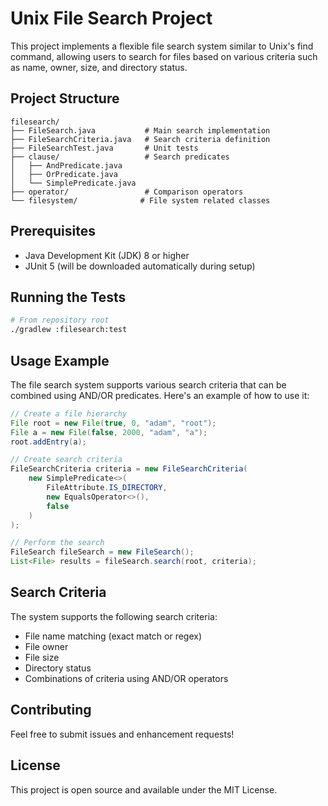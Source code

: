 # Unix File Search Project

This project implements a flexible file search system similar to Unix's find command, allowing users to search for files based on various criteria such as name, owner, size, and directory status.

## Project Structure

```
filesearch/
├── FileSearch.java           # Main search implementation
├── FileSearchCriteria.java   # Search criteria definition
├── FileSearchTest.java       # Unit tests
├── clause/                   # Search predicates
│   ├── AndPredicate.java
│   ├── OrPredicate.java
│   └── SimplePredicate.java
├── operator/                 # Comparison operators
└── filesystem/              # File system related classes
```

## Prerequisites

- Java Development Kit (JDK) 8 or higher
- JUnit 5 (will be downloaded automatically during setup)

## Running the Tests

```bash
# From repository root
./gradlew :filesearch:test
```

## Usage Example

The file search system supports various search criteria that can be combined using AND/OR predicates. Here's an example of how to use it:

```java
// Create a file hierarchy
File root = new File(true, 0, "adam", "root");
File a = new File(false, 2000, "adam", "a");
root.addEntry(a);

// Create search criteria
FileSearchCriteria criteria = new FileSearchCriteria(
    new SimplePredicate<>(
        FileAttribute.IS_DIRECTORY,
        new EqualsOperator<>(),
        false
    )
);

// Perform the search
FileSearch fileSearch = new FileSearch();
List<File> results = fileSearch.search(root, criteria);
```

## Search Criteria

The system supports the following search criteria:
- File name matching (exact match or regex)
- File owner
- File size
- Directory status
- Combinations of criteria using AND/OR operators

## Contributing

Feel free to submit issues and enhancement requests!

## License

This project is open source and available under the MIT License. 
